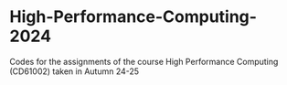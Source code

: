 # High-Performance-Computing-2024
Codes for the assignments of the course High Performance Computing (CD61002) taken in Autumn 24-25
